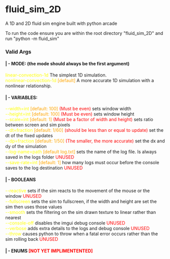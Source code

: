 # fluid_sim_2D
 A 1D and 2D fluid sim engine built with python arcade

To run the code ensure you are within the root directory "fluid_sim_2D" and run
"python -m fluid_sim"

### Valid Args
#### | - MODE: (the mode should always be the first argument)
 <span style="color:yellow">linear-convection-1d</span> The simplest 1D simulation. \
 <span style="color:yellow">nonlinear-convection-1d</span> <span style="color:orange">[default]</span> A more accurate 1D simulation with a nonlinear relationship. 
#### | - VARIABLES:
 <span style="color:yellow">--width=int</span> <span style="color:orange">[default: 100]</span> <span style="color:red">(Must be even)</span> sets window width \
 <span style="color:yellow">--height=int</span> <span style="color:orange">[default: 100]</span> <span style="color:red">(Must be even)</span> sets window height \
 <span style="color:yellow">--scale=int</span> <span style="color:orange">[default: 1]</span> <span style="color:red">(Must be a factor of width and height)</span> sets ratio between screen and sim pixels \
 <span style="color:yellow">--dt=fraction</span> <span style="color:orange">[default: 1/60]</span> <span style="color:red">(should be less than or equal to update)</span> set the dt of the fixed updates \
 <span style="color:yellow">--dp=fraction</span> <span style="color:orange">[default: 1/50]</span> <span style="color:red">(The smaller, the more accurate)</span> set the dx and dy of the simulation \
 <span style="color:yellow">--log-name=path</span> <span style="color:orange">[default log.txt]</span> sets the name of the log file. Is always saved in the logs folder <span style="color:red">UNUSED</span> \
 <span style="color:yellow">--save-rate=int</span> <span style="color:orange">[default: 1]</span> how many logs must occur before the console saves to the log destination <span style="color:red">UNUSED</span>
#### | - BOOLEANS
 <span style="color:yellow">--reactive</span> sets if the sim reacts to the movement of the mouse or the window <span style="color:red">UNUSED</span> \
 <span style="color:yellow">--fullscreen</span> sets the sim to fullscreen, if the width and height are set the sim then uses those values \
 <span style="color:yellow">--smooth</span> sets the filtering on the sim drawn texture to linear rather than nearest \
 <span style="color:yellow">--console-off</span> disables the imgui debug console <span style="color:red">UNUSED</span> \
 <span style="color:yellow">--verbose</span> adds extra details to the logs and debug console <span style="color:red">UNUSED</span> \
 <span style="color:yellow">--throw</span> causes python to throw when a fatal error occurs rather than the sim rolling back <span style="color:red">UNUSED</span>
#### | - ENUMS <span style="color:red">[NOT YET IMPLIMENTENTED]</span>

